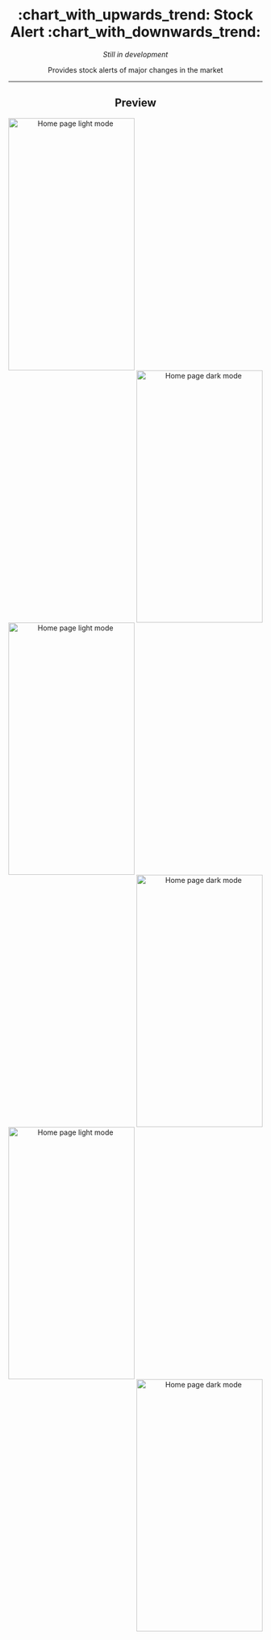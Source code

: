 <h1 align="center" style="font-weight: bold">:chart_with_upwards_trend: Stock Alert :chart_with_downwards_trend:</h1>

<div align='center'>

<i>Still in development</i>

Provides stock alerts of major changes in the market<br>

</div>

<hr>

<h2 align='center'>Preview</h2>

<div align='center'>

<img src="/project_screenshots/home_light.jpg" alt="Home page light mode" width="250" height="500" align="left">
<img src="/project_screenshots/home_dark.jpg" alt="Home page dark mode" width="250" height="500" align="right">

<br>

<img src="/project_screenshots/ticker_light.jpg" alt="Home page light mode" width="250" height="500" align="left">
<img src="/project_screenshots/ticker_dark.jpg" alt="Home page dark mode" width="250" height="500" align="right">

<br>

<img src="/project_screenshots/settings_light.jpg" alt="Home page light mode" width="250" height="500" align="left">
<img src="/project_screenshots/settings_dark.jpg" alt="Home page dark mode" width="250" height="500" align="right">

</div>